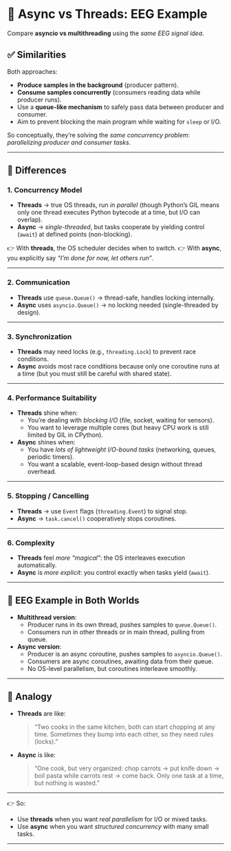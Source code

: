 # 🔄 Async vs Threads: EEG Example

Compare **asyncio vs multithreading** using the *same EEG signal idea*.

## ✅ Similarities

Both approaches:

- **Produce samples in the background** (producer pattern).
- **Consume samples concurrently** (consumers reading data while producer runs).
- Use a **queue-like mechanism** to safely pass data between producer and consumer.
- Aim to prevent blocking the main program while waiting for `sleep` or I/O.

So conceptually, they’re solving the *same concurrency problem*: *parallelizing producer and consumer tasks*.

------

## 🔀 Differences

### 1. Concurrency Model

- **Threads** → true OS threads, run *in parallel* (though Python’s GIL means only one thread executes Python bytecode at a time, but I/O can overlap).
- **Async** → *single-threaded*, but tasks cooperate by yielding control (`await`) at defined points (non-blocking).

👉 With **threads**, the OS scheduler decides when to switch.
 👉 With **async**, you explicitly say *“I’m done for now, let others run”*.

------

### 2. Communication

- **Threads** use `queue.Queue()` → thread-safe, handles locking internally.
- **Async** uses `asyncio.Queue()` → no locking needed (single-threaded by design).

------

### 3. Synchronization

- **Threads** may need locks (e.g., `threading.Lock`) to prevent race conditions.
- **Async** avoids most race conditions because only one coroutine runs at a time (but you must still be careful with shared state).

------

### 4. Performance Suitability

- **Threads** shine when:
  - You’re dealing with *blocking I/O* (file, socket, waiting for sensors).
  - You want to leverage multiple cores (but heavy CPU work is still limited by GIL in CPython).
- **Async** shines when:
  - You have *lots of lightweight I/O-bound tasks* (networking, queues, periodic timers).
  - You want a scalable, event-loop-based design without thread overhead.

------

### 5. Stopping / Cancelling

- **Threads** → use `Event` flags (`threading.Event`) to signal stop.
- **Async** → `task.cancel()` cooperatively stops coroutines.

------

### 6. Complexity

- **Threads** feel *more “magical”*: the OS interleaves execution automatically.
- **Async** is *more explicit*: you control exactly when tasks yield (`await`).

------

## 🧠 EEG Example in Both Worlds

- **Multithread version**:
  - Producer runs in its own thread, pushes samples to `queue.Queue()`.
  - Consumers run in other threads or in main thread, pulling from queue.
- **Async version**:
  - Producer is an async coroutine, pushes samples to `asyncio.Queue()`.
  - Consumers are async coroutines, awaiting data from their queue.
  - No OS-level parallelism, but coroutines interleave smoothly.

------

## 🎯 Analogy

- **Threads** are like:

  > “Two cooks in the same kitchen, both can start chopping at any time. Sometimes they bump into each other, so they need rules (locks).”

- **Async** is like:

  > “One cook, but very organized: chop carrots → put knife down → boil pasta while carrots rest → come back. Only one task at a time, but nothing is wasted.”

------

👉 So:

- Use **threads** when you want *real parallelism* for I/O or mixed tasks.
- Use **async** when you want *structured concurrency* with many small tasks.

------

